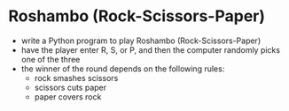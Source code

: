 # Roshambo (Rock-Scissors-Paper)
* write a Python program to play Roshambo (Rock-Scissors-Paper)
* have the player enter R, S, or P, and then the computer randomly picks one of the three
* the winner of the round depends on the following rules:
  * rock smashes scissors
  * scissors cuts paper
  * paper covers rock
